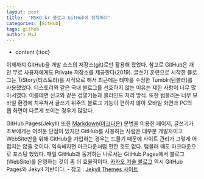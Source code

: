 ```yaml
---
layout: post
title:  "MSKO.kr 블로그 GitHub에 정착하다"
categories: [GitHub]
tags: github
author: MsJ
---
```


* content
{:toc}

이제까지 GitHub을 개발 소스의 저장소(git)로만 활용해 왔었다. 참고로 GitHub은 개인 무료 사용자에게도 Private 저장소를 제공한다(2019). 글쓰기 훈련으로 시작한 블로그는 TiStory(티스토리)를 시작으로 해서 최근에는 테마를 수정한 Tumblr(텀블러)를 사용했었다. 티스토리와 같은 국내 블로그를 선호하지 않는 이유는 제한 사항이 너무 많아서였다. 이를테면 신고와 같은 검열기능과 블라인드 처리 방식. 또한 텀블러는 너무 모바일 환경에 치우쳐서 글쓰기 위주의 블로그 기능이 편하지 않아 모바일 화면과 PC의 웹 화면이 다르게 보이는 경우가 많았다. 

GitHub Pages(Jekyll) 또한 [Markdown(마크다운)](https://gist.github.com/ihoneymon/652be052a0727ad59601) 문법을 이용한 페이지, 글쓰기가 초보에게는 어려운 단점이 있지만 GitHub를 사용하는 사람은 대부분 개발자이고 WebSite만을 위해 GitHub을 가입하는 경우는 드물기 때문에 사이트 관리가 그렇게 어렵지는 않을 것이다. 익숙해지면 마크다운처럼 편한 것도 없다. 텀블러 때도 마크다운으로 포스팅 했었다. 매일 GitHub과 동거하는 나로서는 GitHub Pages에서 블로그(WebSite)를 운영하는 것이 좀 더 효율적이다. [카카오 기술 블로그](http://tech.kakao.com) 역시 GitHub Pages와 Jekyll 기반이다. - 참고 : [Jekyll Themes 사이트](http://jekyllthemes.org)
